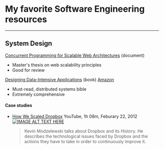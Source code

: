 # My favorite Software Engineering resources
***
## System Design

[Concurrent Programming for Scalable Web Architectures](http://berb.github.io/diploma-thesis/community/index.html) (document)
  * Master's thesis on web scalability principles
  * Good for review
  
[Designing Data-Intensive Applications](https://dataintensive.net/) (book) [Amazon](https://www.amazon.com/Designing-Data-Intensive-Applications-Reliable-Maintainable/dp/1449373321/)
  * Must-read, distributed systems bible
  * Extremely comprehensive
  
#### Case studies
* [How We Scaled Dropbox](https://www.youtube.com/watch?v=PE4gwstWhmc) YouTube, 1h 08m, Feburary 22, 2012
   [![IMAGE ALT TEXT HERE](http://img.youtube.com/vi/PE4gwstWhmc/0.jpg)](http://www.youtube.com/watch?v=PE4gwstWhmc)
   > Kevin Modzelewski talks about Dropbox and its History. He describes the technological issues faced by Dropbox and the actions they have to take in order to continuously improve it.
